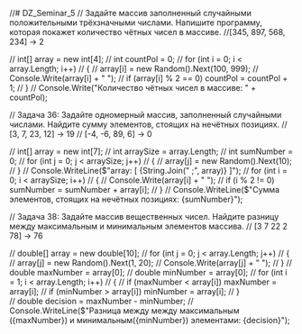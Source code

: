 //# DZ_Seminar_5
// Задайте массив заполненный случайными положительными трёхзначными числами. Напишите программу, которая покажет количество чётных чисел в массиве.
//[345, 897, 568, 234] -> 2

//  int[] array = new int[4];
//  int countPol = 0;
//  for (int i = 0; i < array.Length; i++)
//  {
//      array[i] = new Random().Next(100, 999);
//      Console.Write(array[i] + " ");
//      if (array[i] % 2 == 0) countPol = countPol + 1;
//  }
//  Console.Write("Количество чётных чисел в массиве: " + countPol);

// Задача 36: Задайте одномерный массив, заполненный случайными числами. Найдите сумму элементов, стоящих на нечётных позициях.
// [3, 7, 23, 12] -> 19
// [-4, -6, 89, 6] -> 0

//   int[] array = new int[7];
//   int arraySize = array.Length; 
//   int sumNumber = 0;
// for (int j = 0; j < arraySize; j++)
//  {
//      array[j] = new Random().Next(10);
//  }
//  Console.WriteLine($"array: [ {String.Join(" ;", array)} ]");
//     for (int i = 0; i < arraySize; i++)
//     {
//       Console.Write(array[i] + " ");
//       if (i % 2 != 0) sumNumber = sumNumber + array[i];
//     }
// Console.WriteLine($"Сумма элементов, стоящих на нечётных позициях: {sumNumber}");

// Задача 38: Задайте массив вещественных чисел. Найдите разницу между максимальным и минимальным элементов массива.
// [3 7 22 2 78] -> 76

// double[] array = new double[10];
//   for (int j = 0; j < array.Length; j++)
//   {
//     array[j] = new Random().Next(1, 20);
//     Console.Write(array[j] + " ");
//   }
// double maxNumber = array[0];
// double minNumber = array[0];
//   for (int i = 1; i < array.Length; i++)
//   {
//     if (maxNumber < array[i]) maxNumber = array[i];
//     if (minNumber > array[i]) minNumber = array[i];
//   }    
//   double decision = maxNumber - minNumber;
//   Console.WriteLine($"Разница между между максимальным ({maxNumber}) и минимальным({minNumber}) элементами: {decision}");
